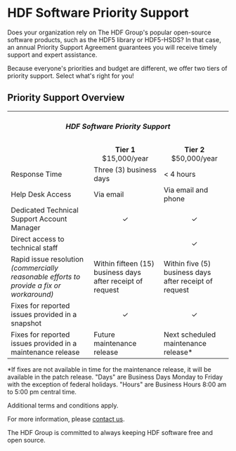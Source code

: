 # HDF Software Priority Support

Does your organization rely on The HDF Group's popular open-source software products, such as the HDF5 library or HDF5-HSDS? In that case, an annual Priority Support Agreement guarantees you will receive timely support and expert assistance. 

Because everyone's priorities and budget are different, we offer two tiers of priority support. Select what's right for you!

## Priority Support Overview

<table style="table-layout: fixed;" border="0">
<tbody>
<tr>
<td colspan="3"><h5 style="text-align: center;">HDF Software Priority Support</h5></td>
</tr>
<tr>
<td style="text-align: left; vertical-align: middle;"></td>
<td style="vertical-align: middle; text-align:center;"><strong>Tier 1</strong><br>
  $15,000/year</td>
<td style="vertical-align: middle; text-align:center;"><strong>Tier 2</strong><Br>$50,000/year</td>
</tr>
<tr>
<td style="text-align: left; vertical-align: middle;">Response Time</td>
<td>Three (3) business days</td>
<td>&lt; 4 hours</td>
</tr>
<tr>
<td style="text-align: left; vertical-align: middle;">Help Desk Access</td>
<td>Via email</td>
<td>Via email and phone</td>
</tr>
<tr>
<td style="text-align: left; vertical-align: middle;">Dedicated Technical Support Account Manager</td>
<td style="text-align: center;">&#x2713;</td>
<td style="text-align: center;">&#x2713;</td>
</tr>
<tr>
<td style="text-align: left; vertical-align: middle;">Direct access to technical staff</td>
<td></td>
<td style="text-align: center;">&#x2713;</td>
</tr>
<tr>
<td style="text-align: left; vertical-align: middle;">Rapid issue resolution <i>(commercially reasonable
efforts to provide a fix or workaround)</i></td>
<td>Within fifteen (15) business days after receipt of request</td>
<td>Within five (5) business days after receipt of request</td>
</tr>
<tr>
<td style="text-align: left; vertical-align: middle;">Fixes for reported issues provided in a snapshot</td>
<td style="text-align: center;">	&#x2713;</td>
<td style="text-align: center;">	&#x2713;</td>
</tr>
<tr>
<td style="text-align: left; vertical-align: middle;">Fixes for reported issues provided in a maintenance release</td>
<td>Future maintenance release</td>
<td>Next scheduled maintenance release*</td>
</tr>
</tbody>
</table>


*If fixes are not available in time for the maintenance release, it will be available in the patch release.
"Days" are Business Days Monday to Friday with the exception of federal holidays. "Hours" are Business Hours 8:00 am to 5:00 pm central time.

Additional terms and conditions apply.

For more information, please [contact us](mailto:info@hdfgroup.org).

The HDF Group is committed to always keeping HDF software free and open source. 

